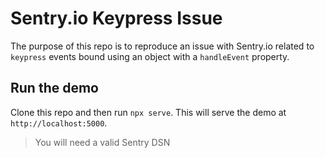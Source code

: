 # Sentry.io Keypress Issue

The purpose of this repo is to reproduce an issue with Sentry.io related to `keypress` events bound using an object with a `handleEvent` property.

## Run the demo

Clone this repo and then run `npx serve`. This will serve the demo at `http://localhost:5000`.

> You will need a valid Sentry DSN
